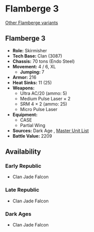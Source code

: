 # Flamberge 3 

[Other Flamberge variants](../flamberge.md) 

## Flamberge 3 

- **Role:** Skirmisher 
- **Tech Base:** Clan (3087) 
- **Chassis:** 70 tons (Endo Steel) 
- **Movement:** 4 / 6, XL 
  - **Jumping:** 7 
- **Armor:** 216 
- **Heat Sinks:** 11 (25) 
- **Weapons:** 
  - Ultra AC/20 (ammo: 5) 
  - Medium Pulse Laser × 2 
  - SRM 4 × 2 (ammo: 25) 
  - Micro Pulse Laser 
- **Equipment:** 
  - CASE 
  - Partial Wing 
- **Sources:** Dark Age , [Master Unit List](http://masterunitlist.info/Unit/Details/1115/flamberge-3) 
- **Battle Value:** 2209 

## Availability 

### Early Republic 

- Clan Jade Falcon 

### Late Republic 

- Clan Jade Falcon 

### Dark Ages 

- Clan Jade Falcon 

